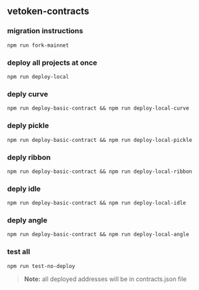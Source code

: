 ## vetoken-contracts

### migration instructions

`npm run fork-mainnet`

### deploy all projects at once

`npm run deploy-local`

### deply curve

`npm run deploy-basic-contract && npm run deploy-local-curve`

### deply pickle

`npm run deploy-basic-contract && npm run deploy-local-pickle`

### deply ribbon

`npm run deploy-basic-contract && npm run deploy-local-ribbon`

### deply idle

`npm run deploy-basic-contract && npm run deploy-local-idle`

### deply angle

`npm run deploy-basic-contract && npm run deploy-local-angle`

### test all

`npm run test-no-deploy`

> **Note:** all deployed addresses will be in contracts.json file
